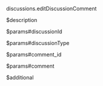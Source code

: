 discussions.editDiscussionComment

$description


$params#discussionId


$params#discussionType


$params#comment_id


$params#comment


$additional
